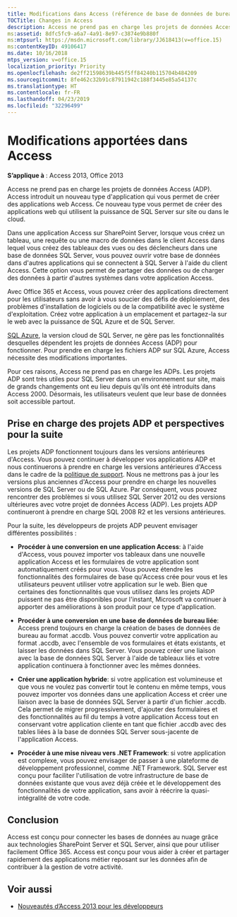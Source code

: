 ```yaml
---
title: Modifications dans Access (référence de base de données de bureau Access)
TOCTitle: Changes in Access
description: Access ne prend pas en charge les projets de données Access (ADP). Access introduit un nouveau type d'application qui vous permet de créer des applications web Access.
ms:assetid: 8dfc5fc9-a6a7-4a91-8e97-c3874e9b880f
ms:mtpsurl: https://msdn.microsoft.com/library/JJ618413(v=office.15)
ms:contentKeyID: 49106417
ms.date: 10/16/2018
mtps_version: v=office.15
localization_priority: Priority
ms.openlocfilehash: de2ff21598639b445f5ff84240b115704b484209
ms.sourcegitcommit: 8fe462c32b91c87911942c188f3445e85a54137c
ms.translationtype: HT
ms.contentlocale: fr-FR
ms.lasthandoff: 04/23/2019
ms.locfileid: "32296499"
---
```

# <a name="changes-in-access"></a>Modifications apportées dans Access

**S’applique à** : Access 2013, Office 2013

Access ne prend pas en charge les projets de données Access (ADP). Access introduit un nouveau type d'application qui vous permet de créer des applications web Access. Ce nouveau type vous permet de créer des applications web qui utilisent la puissance de SQL Server sur site ou dans le cloud.

Dans une application Access sur SharePoint Server, lorsque vous créez un tableau, une requête ou une macro de données dans le client Access dans lequel vous créez des tableaux des vues ou des déclencheurs dans une base de données SQL Server, vous pouvez ouvrir votre base de données dans d'autres applications qui se connectent à SQL Server à l'aide du client Access.  Cette option vous permet de partager des données ou de charger des données à partir d'autres systèmes dans votre application Access.

Avec Office 365 et Access, vous pouvez créer des applications directement pour les utilisateurs sans avoir à vous soucier des défis de déploiement, des problèmes d'installation de logiciels ou de la compatibilité avec le système d'exploitation. Créez votre application à un emplacement et partagez-la sur le web avec la puissance de SQL Azure et de SQL Server.

[SQL Azure](https://docs.microsoft.com/azure/sql-database/sql-database-technical-overview), la version cloud de SQL Server, ne gère pas les fonctionnalités desquelles dépendent les projets de données Access (ADP) pour fonctionner. Pour prendre en charge les fichiers ADP sur SQL Azure, Access nécessite des modifications importantes.

Pour ces raisons, Access ne prend pas en charge les ADPs. Les projets ADP sont très utiles pour SQL Server dans un environnement sur site, mais de grands changements ont eu lieu depuis qu'ils ont été introduits dans Access 2000. Désormais, les utilisateurs veulent que leur base de données soit accessible partout.

## <a name="adp-support-and-the-future"></a>Prise en charge des projets ADP et perspectives pour la suite

Les projets ADP fonctionnent toujours dans les versions antérieures d'Access. Vous pouvez continuer à développer vos applications ADP et nous continuerons à prendre en charge les versions antérieures d'Access dans le cadre de la [politique de support](https://support.microsoft.com/lifecycle/search). Nous ne mettrons pas à jour les versions plus anciennes d'Access pour prendre en charge les nouvelles versions de SQL Server ou de SQL Azure. Par conséquent, vous pouvez rencontrer des problèmes si vous utilisez SQL Server 2012 ou des versions ultérieures avec votre projet de données Access (ADP). Les projets ADP continueront à prendre en charge SQL 2008 R2 et les versions antérieures.

Pour la suite, les développeurs de projets ADP peuvent envisager différentes possibilités :

- **Procéder à une conversion en une application Access**: à l'aide d'Access, vous pouvez importer vos tableaux dans une nouvelle application Access et les formulaires de votre application sont automatiquement créés pour vous. Vous pouvez étendre les fonctionnalités des formulaires de base qu'Access crée pour vous et les utilisateurs peuvent utiliser votre application sur le web. Bien que certaines des fonctionnalités que vous utilisez dans les projets ADP puissent ne pas être disponibles pour l'instant, Microsoft va continuer à apporter des améliorations à son produit pour ce type d'application.

- **Procéder à une conversion en une base de données de bureau liée**: Access prend toujours en charge la création de bases de données de bureau au format .accdb. Vous pouvez convertir votre application au format .accdb, avec l'ensemble de vos formulaires et états existants, et laisser les données dans SQL Server. Vous pouvez créer une liaison avec la base de données SQL Server à l'aide de tableaux liés et votre application continuera à fonctionner avec les mêmes données.

- **Créer une application hybride**: si votre application est volumineuse et que vous ne voulez pas convertir tout le contenu en même temps, vous pouvez importer vos données dans une application Access et créer une liaison avec la base de données SQL Server à partir d'un fichier .accdb. Cela permet de migrer progressivement, d'ajouter des formulaires et des fonctionnalités au fil du temps à votre application Access tout en conservant votre application cliente en tant que fichier .accdb avec des tables liées à la base de données SQL Server sous-jacente de l'application Access.

- **Procéder à une mise niveau vers .NET Framework**: si votre application est complexe, vous pouvez envisager de passer à une plateforme de développement professionnel, comme .NET Framework. SQL Server est conçu pour faciliter l'utilisation de votre infrastructure de base de données existante que vous avez déjà créée et le développement des fonctionnalités de votre application, sans avoir à réécrire la quasi-intégralité de votre code.

## <a name="conclusion"></a>Conclusion

Access est conçu pour connecter les bases de données au nuage grâce aux technologies SharePoint Server et SQL Server, ainsi que pour utiliser facilement Office 365. Access est conçu pour vous aider à créer et partager rapidement des applications métier reposant sur les données afin de contribuer à la gestion de votre activité.

## <a name="see-also"></a>Voir aussi

- [Nouveautés d’Access 2013 pour les développeurs](https://docs.microsoft.com/office/vba/access/concepts/miscellaneous/new-in-access-for-developers)


